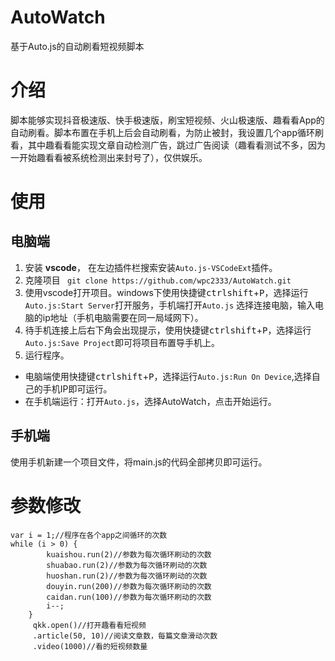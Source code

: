 # AutoWatch
基于Auto.js的自动刷看短视频脚本
# 介绍
脚本能够实现抖音极速版、快手极速版，刷宝短视频、火山极速版、趣看看App的自动刷看。脚本布置在手机上后会自动刷看，为防止被封，我设置几个app循环刷看，其中趣看看能实现文章自动检测广告，跳过广告阅读（趣看看测试不多，因为一开始趣看看被系统检测出来封号了），仅供娱乐。
# 使用
## 电脑端
1. 安装 **vscode**， 在左边插件栏搜索安装`Auto.js-VSCodeExt`插件。
2. 克隆项目
``` git clone https://github.com/wpc2333/AutoWatch.git```
3. 使用vscode打开项目。windows下使用快捷键<kbd>ctrl</kbd><kbd>shift</kbd>+<kbd>P</kbd>，选择运行`Auto.js:Start Server`打开服务，手机端打开`Auto.js` 选择连接电脑，输入电脑的ip地址（手机电脑需要在同一局域网下）。
4. 待手机连接上后右下角会出现提示，使用快捷键<kbd>ctrl</kbd><kbd>shift</kbd>+<kbd>P</kbd>，选择运行`Auto.js:Save Project`即可将项目布置导手机上。
5. 运行程序。
- 电脑端使用快捷键<kbd>ctrl</kbd><kbd>shift</kbd>+<kbd>P</kbd>，选择运行`Auto.js:Run On Device`,选择自己的手机IP即可运行。
- 在手机端运行：打开`Auto.js`，选择AutoWatch，点击开始运行。
## 手机端
使用手机新建一个项目文件，将main.js的代码全部拷贝即可运行。
# 参数修改
```
var i = 1;//程序在各个app之间循环的次数
while (i > 0) {
        kuaishou.run(2)//参数为每次循环刷动的次数
        shuabao.run(2)//参数为每次循环刷动的次数
        huoshan.run(2)//参数为每次循环刷动的次数
        douyin.run(200)//参数为每次循环刷动的次数
        caidan.run(100)//参数为每次循环刷动的次数
        i--;
    }
     qkk.open()//打开趣看看短视频
     .article(50, 10)//阅读文章数，每篇文章滑动次数
     .video(1000)//看的短视频数量
```